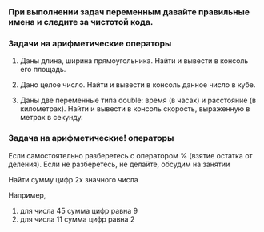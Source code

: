 ### При выполнении задач переменным давайте правильные имена и следите за чистотой кода.

### Задачи на арифметические операторы

1. Даны длина, ширина прямоугольника. Найти и вывести в консоль его площадь.

2. Дано целое число. Найти и вывести в консоль данное число в кубе.

3. Даны две переменные типа double: время (в часах) и расстояние (в километрах). Найти и вывести в консоль скорость, выраженную в метрах в секунду.

### Задача на арифметические! операторы
Если самостоятельно разберетесь с оператором % (взятие остатка от деления). Если не разберетесь, не делайте, обсудим на занятии

Найти сумму цифр 2х значного числа

Например,
1. для числа 45 сумма цифр равна 9
2. для числа 11 сумма цифр равна 2